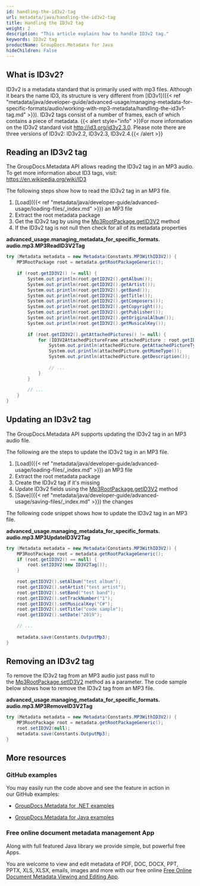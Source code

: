 ```yaml
---
id: handling-the-id3v2-tag
url: metadata/java/handling-the-id3v2-tag
title: Handling the ID3v2 tag
weight: 2
description: "This article explains how to handle ID3v2 tag."
keywords: ID3v2 tag
productName: GroupDocs.Metadata for Java
hideChildren: False
---
```

## What is ID3v2?

ID3v2 is a metadata standard that is primarily used with mp3 files. Although it bears the name ID3, its structure is very different from [ID3v1]({{< ref "metadata/java/developer-guide/advanced-usage/managing-metadata-for-specific-formats/audio/working-with-mp3-metadata/handling-the-id3v1-tag.md" >}}). ID3v2 tags consist of a number of frames, each of which contains a piece of metadata.
{{< alert style="info" >}}For more information on the ID3v2 standard visit http://id3.org/id3v2.3.0. Please note there are three versions of ID3v2: ID3v2.2, ID3v2.3, ID3v2.4.{{< /alert >}}

## Reading an ID3v2 tag

The GroupDocs.Metadata API allows reading the ID3v2 tag in an MP3 audio. To get more information about ID3 tags, visit: https://en.wikipedia.org/wiki/ID3

The following steps show how to read the ID3v2 tag in an MP3 file.

1.  [Load]({{< ref "metadata/java/developer-guide/advanced-usage/loading-files/_index.md" >}}) an MP3 file
2.  Extract the root metadata package
3.  Get the ID3v2 tag by using the [Mp3RootPackage.getID3V2](https://apireference.groupdocs.com/metadata/java/com.groupdocs.metadata.core/MP3RootPackage#getID3V2()) method
4.  If the ID3v2 tag is not null then check for all of its metadata properties

**advanced\_usage.managing\_metadata\_for\_specific\_formats.<WBR>audio.mp3.MP3ReadID3V2Tag**

```csharp
try (Metadata metadata = new Metadata(Constants.MP3WithID3V2)) {
    MP3RootPackage root = metadata.getRootPackageGeneric();
 
    if (root.getID3V2() != null) {
        System.out.println(root.getID3V2().getAlbum());
        System.out.println(root.getID3V2().getArtist());
        System.out.println(root.getID3V2().getBand());
        System.out.println(root.getID3V2().getTitle());
        System.out.println(root.getID3V2().getComposers());
        System.out.println(root.getID3V2().getCopyright());
        System.out.println(root.getID3V2().getPublisher());
        System.out.println(root.getID3V2().getOriginalAlbum());
        System.out.println(root.getID3V2().getMusicalKey());
 
        if (root.getID3V2().getAttachedPictures() != null) {
            for (ID3V2AttachedPictureFrame attachedPicture : root.getID3V2().getAttachedPictures()) {
                System.out.println(attachedPicture.getAttachedPictureType());
                System.out.println(attachedPicture.getMimeType());
                System.out.println(attachedPicture.getDescription());
 
                // ...
            }
        }
 
        // ...
    }
}
```

## Updating an ID3v2 tag

The GroupDocs.Metadata API supports updating the ID3v2 tag in an MP3 audio file.

The following are the steps to update the ID3v2 tag in an MP3 file.

1.  [Load]({{< ref "metadata/java/developer-guide/advanced-usage/loading-files/_index.md" >}}) an MP3 file
2.  Extract the root metadata package
3.  Create the ID3v2 tag if it's missing
4.  Update ID3v2 fields using the [Mp3RootPackage.getID3V2](https://apireference.groupdocs.com/metadata/java/com.groupdocs.metadata.core/MP3RootPackage#getID3V2()) method
5.  [Save]({{< ref "metadata/java/developer-guide/advanced-usage/saving-files/_index.md" >}}) the changes

The following code snippet shows how to update the ID3v2 tag in an MP3 file.

**advanced\_usage.managing\_metadata\_for\_specific\_formats.<WBR>audio.mp3.MP3UpdateID3V2Tag**

```csharp
try (Metadata metadata = new Metadata(Constants.MP3WithID3V2)) {
    MP3RootPackage root = metadata.getRootPackageGeneric();
    if (root.getID3V2() == null) {
        root.setID3V2(new ID3V2Tag());
    }
 
    root.getID3V2().setAlbum("test album");
    root.getID3V2().setArtist("test artist");
    root.getID3V2().setBand("test band");
    root.getID3V2().setTrackNumber("1");
    root.getID3V2().setMusicalKey("C#");
    root.getID3V2().setTitle("code sample");
    root.getID3V2().setDate("2019");
 
    // ...
 
    metadata.save(Constants.OutputMp3);
}
```

## Removing an ID3v2 tag

To remove the ID3v2 tag from an MP3 audio just pass null to the [Mp3RootPackage.setID3V2](https://apireference.groupdocs.com/metadata/java/com.groupdocs.metadata.core/MP3RootPackage#setID3V2(com.groupdocs.metadata.core.ID3V2Tag)) method as a parameter. The code sample below shows how to remove the ID3v2 tag from an MP3 file.

**advanced\_usage.managing\_metadata\_for\_specific\_formats.<WBR>audio.mp3.MP3RemoveID3V2Tag**

```csharp
try (Metadata metadata = new Metadata(Constants.MP3WithID3V2)) {
    MP3RootPackage root = metadata.getRootPackageGeneric();
    root.setID3V2(null);
    metadata.save(Constants.OutputMp3);
}
```

## More resources

### GitHub examples

You may easily run the code above and see the feature in action in our GitHub examples:

*   [GroupDocs.Metadata for .NET examples](https://github.com/groupdocs-metadata/GroupDocs.Metadata-for-.NET)
    
*   [GroupDocs.Metadata for Java examples](https://github.com/groupdocs-metadata/GroupDocs.Metadata-for-Java)
    

### Free online document metadata management App

Along with full featured Java library we provide simple, but powerful free Apps.

You are welcome to view and edit metadata of PDF, DOC, DOCX, PPT, PPTX, XLS, XLSX, emails, images and more with our free online [Free Online Document Metadata Viewing and Editing App](https://products.groupdocs.app/metadata).
